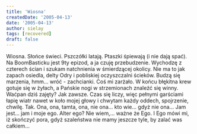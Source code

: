 ```yaml
---
title: 'Wiosna'
createdDate: '2005-04-13'
date: '2005-04-13'
author: sielay
tags: [recovered]
draft: false
---
```


Wiosna. Słońce świeci. Pszczółki latają. Ptaszki śpiewają (i nie dają spać). Na BoomBasticku jest 9ty epizod, a ja czuję przebudzenie. Wychodzę z czterech ścian i szukam natchnienia w śmierdzącej okolicy. Nie ma to jak zapach osiedla, delty Odry i pobliskiej oczyszczalni ścieków. Budzą się marzenia, hmm… wróć - zachcianki. Coś mi zarżało. W końcu błękitna krew gotuje się w żyłach, a Pańskie nogi w strzemionach znaleźć się winny. Waćpan dziś zajęty? Jak zawsze. Czas się liczy, więc pełnymi garściami łapię wiatr nawet w koło mojej głowy i chwytam każdy oddech, spojrzenie, chwilę. Tak. Ona, ona, tamta, ona, nie ona… kto wie… gdyż nie ona… Jam jest… jam i moje ego. Alter ego? Nie wiem,… ważne że Ego. I Ego mówi mi, iż skończyć pora, gdyż szaleństwa nie mamy jeszcze tyle, by zalać was całkiem…
